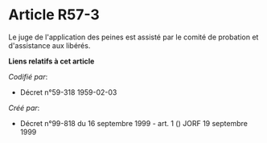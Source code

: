 # Article R57-3

Le juge de l'application des peines est assisté par le comité de probation et d'assistance aux libérés.

**Liens relatifs à cet article**

_Codifié par_:

  - Décret n°59-318 1959-02-03

_Créé par_:

  - Décret n°99-818 du 16 septembre 1999 - art. 1 () JORF 19 septembre 1999
